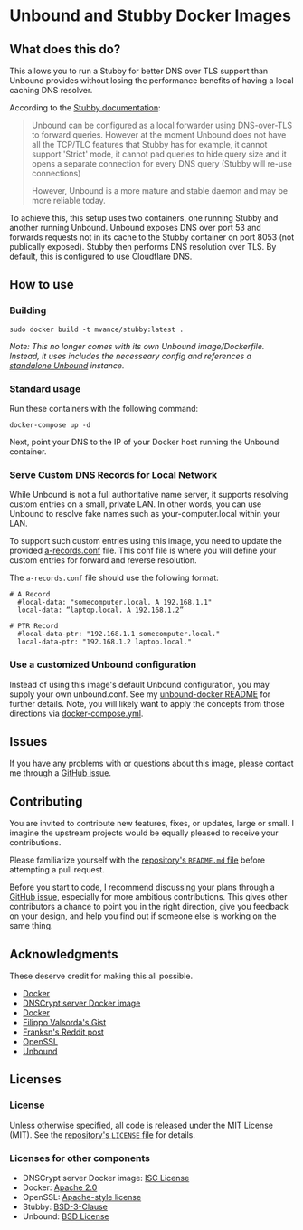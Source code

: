 # Unbound and Stubby Docker Images

## What does this do?

This allows you to run a Stubby for better DNS over TLS support than Unbound provides without losing the performance benefits of having a local caching DNS resolver.

According to the [Stubby documentation](https://dnsprivacy.org/wiki/display/DP/About+Stubby):
> Unbound can be configured as a local forwarder using DNS-over-TLS to forward queries. However at the moment Unbound does not have all the TCP/TLC features that Stubby has for example, it cannot support 'Strict' mode, it cannot pad queries to hide query size and it opens a separate connection for every DNS query (Stubby will re-use connections)
>
>However, Unbound is a more mature and stable daemon and may be more reliable today. 

To achieve this, this setup uses two containers, one running Stubby and another running Unbound. Unbound exposes DNS over port 53 and forwards requests not in its cache to the Stubby container on port 8053 (not publically exposed). Stubby then performs DNS resolution over TLS. By default, this is configured to use Cloudflare DNS. 

## How to use

### Building

`sudo docker build -t mvance/stubby:latest .`

_Note: This no longer comes with its own Unbound image/Dockerfile. Instead, it uses includes the necesseary config and references a [standalone Unbound](https://github.com/MatthewVance/unbound-docker) instance._

### Standard usage

Run these containers with the following command:

```console
docker-compose up -d
```

Next, point your DNS to the IP of your Docker host running the Unbound container.

### Serve Custom DNS Records for Local Network

While Unbound is not a full authoritative name server, it supports resolving
custom entries on a small, private LAN. In other words, you can use Unbound to
resolve fake names such as your-computer.local within your LAN.

To support such custom entries using this image, you need to update the provided
[a-records.conf](https://github.com/MatthewVance/stubby-docker/blob/master/unbound/a-records.conf) file. This conf file is where you will define your custom entries for forward and reverse resolution.

The `a-records.conf` file should use the following format:

```
# A Record
  #local-data: "somecomputer.local. A 192.168.1.1"
  local-data: “laptop.local. A 192.168.1.2”

# PTR Record
  #local-data-ptr: "192.168.1.1 somecomputer.local."
  local-data-ptr: "192.168.1.2 laptop.local."
```

### Use a customized Unbound configuration
Instead of using this image's default Unbound configuration, you may supply your own unbound.conf. See my [unbound-docker README](https://github.com/MatthewVance/unbound-docker/blob/master/README.md#use-a-customized-unbound-configuration) for further details. Note, you will likely want to apply the concepts from those directions via [docker-compose.yml](https://github.com/MatthewVance/stubby-docker/blob/master/stubby/stubby.yml).

## Issues

If you have any problems with or questions about this image, please contact me through a [GitHub issue](https://github.com/MatthewVance/stubby-docker/issues).

## Contributing

You are invited to contribute new features, fixes, or updates, large or small. I imagine the upstream projects would be equally pleased to receive your contributions.

Please familiarize yourself with the [repository's `README.md` file](https://github.com/MatthewVance/stubby-docker/blob/master/README.md) before attempting a pull request.

Before you start to code, I recommend discussing your plans through a [GitHub issue](https://github.com/MatthewVance/stubby-docker/issues), especially for more ambitious contributions. This gives other contributors a chance to point you in the right direction, give you feedback on your design, and help you find out if someone else is working on the same thing.

## Acknowledgments

These deserve credit for making this all possible.

- [Docker](https://www.docker.com/)
- [DNSCrypt server Docker image](https://github.com/jedisct1/dnscrypt-server-docker)
- [Docker](https://www.docker.com/)
- [Filippo Valsorda's Gist](https://gist.github.com/FiloSottile/2b171d359232114839358a74f7df33cb)
- [Franksn's Reddit post](https://www.reddit.com/r/pihole/comments/7oyh9m/guide_how_to_use_pihole_with_stubby/)
- [OpenSSL](http://www.libressl.org/)
- [Unbound](https://www.unbound.net/)

## Licenses
### License

Unless otherwise specified, all code is released under the MIT License (MIT). See the [repository's `LICENSE` file](https://github.com/MatthewVance/stubby-docker/blob/master/LICENSE) for details.

### Licenses for other components

- DNSCrypt server Docker image: [ISC License](https://github.com/jedisct1/dnscrypt-server-docker/blob/master/LICENSE)
- Docker: [Apache 2.0](https://github.com/docker/docker/blob/master/LICENSE)
- OpenSSL: [Apache-style license](https://www.openssl.org/source/license.html)
- Stubby: [BSD-3-Clause](https://github.com/getdnsapi/getdns/blob/develop/LICENSE) 
- Unbound: [BSD License](https://unbound.nlnetlabs.nl/svn/trunk/LICENSE)
